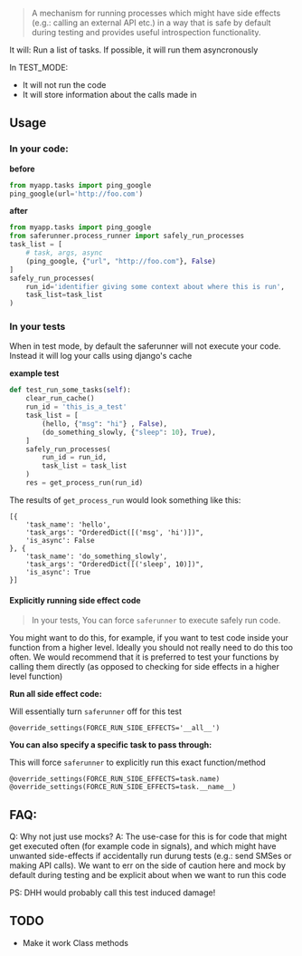 > A mechanism for running processes which might have side effects (e.g.: calling an external API etc.) in a way that is safe by default during testing and provides useful introspection functionality.

It will: Run a list of tasks. If possible, it will run them asyncronously

In TEST_MODE:

* It will not run the code
* It will store information about the calls made in


## Usage

### In your code:

**before**

```python
from myapp.tasks import ping_google
ping_google(url='http://foo.com')
```

**after**

```python
from myapp.tasks import ping_google
from saferunner.process_runner import safely_run_processes
task_list = [
    # task, args, async
    (ping_google, {"url", "http://foo.com"}, False)
]
safely_run_processes(
    run_id='identifier giving some context about where this is run',
    task_list=task_list
)
```

### In your tests

When in test mode, by default the saferunner will not execute your code. Instead it will log your calls using django's cache

**example test**

```python
def test_run_some_tasks(self):
    clear_run_cache()
    run_id = 'this_is_a_test'
    task_list = [
        (hello, {"msg": "hi"} , False),
        (do_something_slowly, {"sleep": 10}, True),
    ]
    safely_run_processes(
        run_id = run_id,
        task_list = task_list
    )
    res = get_process_run(run_id)
```

The results of `get_process_run` would look something like this:

```
[{
	'task_name': 'hello',
	'task_args': "OrderedDict([('msg', 'hi')])",
	'is_async': False
}, {
	'task_name': 'do_something_slowly',
	'task_args': "OrderedDict([('sleep', 10)])",
	'is_async': True
}]
```

#### Explicitly running side effect code

> In your tests, You can force `saferunner` to execute safely run code.

You might want to do this, for example, if you want to test code inside your function from a higher level.
Ideally you should not really need to do this too often. We would recommend that it is preferred to test your
functions by calling them directly (as opposed to checking for side effects in a higher level function)

**Run all side effect code:**

Will essentially turn `saferunner` off for this test

```
@override_settings(FORCE_RUN_SIDE_EFFECTS='__all__')
```

**You can also specify a specific task to pass through:**

This will force `saferunner` to explicitly run this exact function/method

```
@override_settings(FORCE_RUN_SIDE_EFFECTS=task.name)
@override_settings(FORCE_RUN_SIDE_EFFECTS=task.__name__)
```


## FAQ:

Q: Why not just use mocks?
A:
The use-case for this is for code that might get executed often
(for example code in signals), and which might have unwanted
side-effects if accidentally run durung tests (e.g.: send SMSes or making API calls).
We want to err on the side of caution here and mock by default during testing
and be explicit about when we want to run this code

PS: DHH would probably call this test induced damage!

## TODO

* Make it work Class methods